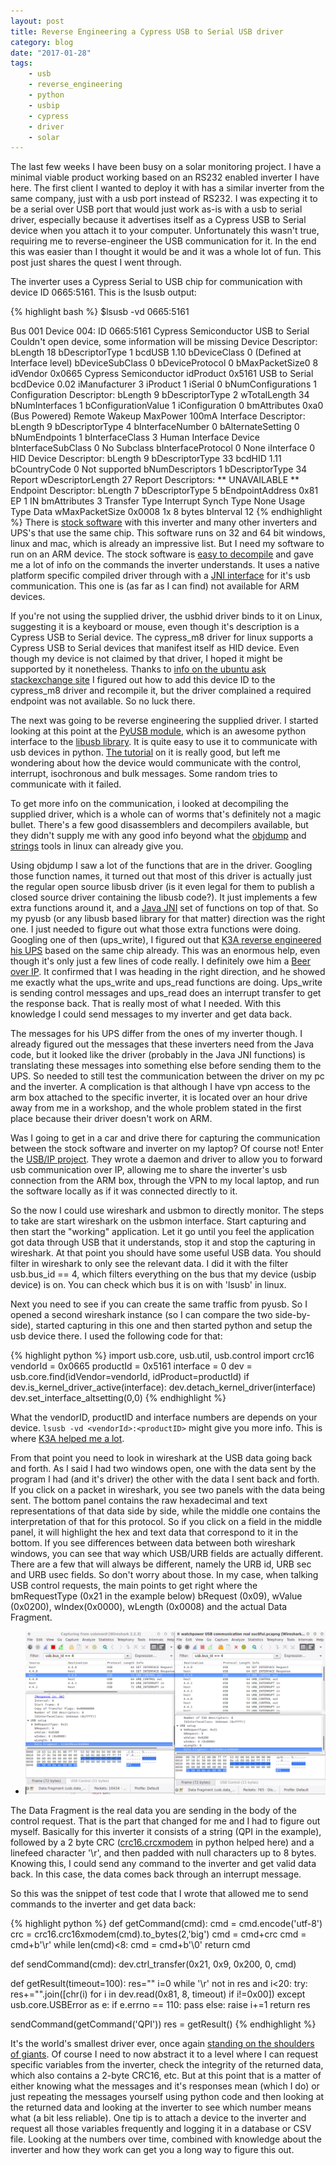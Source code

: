 ```yaml
---
layout: post
title: Reverse Engineering a Cypress USB to Serial USB driver
category: blog
date: "2017-01-28"
tags: 
    - usb
    - reverse_engineering
    - python
    - usbip
    - cypress
    - driver
    - solar
---
```

The last few weeks I have been busy on a solar monitoring project. I have a minimal viable product working based on an RS232 enabled inverter I have here. The first client I wanted to deploy it with has a similar inverter from the same company, just with a usb port instead of RS232. I was expecting it to be a serial over USB port that would just work as-is with a usb to serial driver, especially because it advertises itself as a Cypress USB to Serial device when you attach it to your computer. Unfortunately this wasn't true, requiring me to reverse-engineer the USB communication for it. In the end this was easier than I thought it would be and it was a whole lot of fun. This post just shares the quest I went through.

The inverter uses a Cypress Serial to USB chip for communication with device ID 0665:5161.
This is the lsusb output:

{% highlight bash %}
$lsusb -vd 0665:5161

Bus 001 Device 004: ID 0665:5161 Cypress Semiconductor USB to Serial
Couldn't open device, some information will be missing
Device Descriptor:
  bLength                18
  bDescriptorType         1
  bcdUSB               1.10
  bDeviceClass            0 (Defined at Interface level)
  bDeviceSubClass         0 
  bDeviceProtocol         0 
  bMaxPacketSize0         8
  idVendor           0x0665 Cypress Semiconductor
  idProduct          0x5161 USB to Serial
  bcdDevice            0.02
  iManufacturer           3 
  iProduct                1 
  iSerial                 0 
  bNumConfigurations      1
  Configuration Descriptor:
    bLength                 9
    bDescriptorType         2
    wTotalLength           34
    bNumInterfaces          1
    bConfigurationValue     1
    iConfiguration          0 
    bmAttributes         0xa0
      (Bus Powered)
      Remote Wakeup
    MaxPower              100mA
    Interface Descriptor:
      bLength                 9
      bDescriptorType         4
      bInterfaceNumber        0
      bAlternateSetting       0
      bNumEndpoints           1
      bInterfaceClass         3 Human Interface Device
      bInterfaceSubClass      0 No Subclass
      bInterfaceProtocol      0 None
      iInterface              0 
        HID Device Descriptor:
          bLength                 9
          bDescriptorType        33
          bcdHID               1.11
          bCountryCode            0 Not supported
          bNumDescriptors         1
          bDescriptorType        34 Report
          wDescriptorLength      27
         Report Descriptors: 
           ** UNAVAILABLE **
      Endpoint Descriptor:
        bLength                 7
        bDescriptorType         5
        bEndpointAddress     0x81  EP 1 IN
        bmAttributes            3
          Transfer Type            Interrupt
          Synch Type               None
          Usage Type               Data
        wMaxPacketSize     0x0008  1x 8 bytes
        bInterval              12
{% endhighlight %}
There is [stock software](http://www.power-software-download.com/) with this inverter and many other inverters and UPS's that use the same chip. This software runs on 32 and 64 bit windows, linux and mac, which is already an impressive list. But I need my software to run on an ARM device. The stock software is [easy to decompile](http://www.javadecompilers.com/) and gave me a lot of info on the commands the inverter understands. It uses a native platform specific compiled driver through with a [JNI interface](https://en.wikipedia.org/wiki/Java_Native_Interface) for it's usb communication. This one is (as far as I can find) not available for ARM devices.

If you're not using the supplied driver, the usbhid driver binds to it on Linux, suggesting it is a keyboard or mouse, even though it's description is a Cypress USB to Serial device. The cypress_m8 driver for linux supports a Cypress USB to Serial devices that manifest itself as HID device.
Even though my device is not claimed by that driver, I hoped it might be supported by it nonetheless. Thanks to [info on the ubuntu ask stackexchange site](http://askubuntu.com/questions/408627/usb-to-serial-device-why-no-dev-entry) I figured out how to add this device ID to the cypress_m8 driver and recompile it, but the driver complained a required endpoint was not available. So no luck there.

The next was going to be reverse engineering the supplied driver. I started looking at this point at the [PyUSB module](http://walac.github.io/pyusb/), which is an awesome python interface to the [libusb library](http://libusb.org/). It is quite easy to use it to communicate with usb devices in python. [The tutorial](https://github.com/walac/pyusb/blob/master/docs/tutorial.rst) on it is really good, but left me wondering about how the device would communicate with the control, interrupt, isochronous and bulk messages. Some random tries to communicate with it failed. 

To get more info on the communication, i looked at decompiling the supplied driver, which is a whole can of worms that's definitely not a magic bullet. There's a few good disassemblers and decompilers available, but they didn't supply me with any good info beyond what the [objdump](https://en.wikipedia.org/wiki/Objdump) and [strings](https://linux.die.net/man/1/strings) tools in linux can already give you.

Using objdump I saw a lot of the functions that are in the driver. Googling those function names, it turned out that most of this driver is actually just the regular open source libusb driver (is it even legal for them to publish a closed source driver containing the libusb code?). It just implements a few extra functions around it, and a [Java JNI](https://en.wikipedia.org/wiki/Java_Native_Interface) set of functions on top of that. So my pyusb (or any libusb based library for that matter) direction was the right one. I just needed to figure out what those extra functions were doing. Googling one of then (ups_write), I figured out that [K3A reverse engineered his UPS](https://github.com/k3a/Fortron-FSP-EP-650) based on the same chip already. This was an enormous help, even though it's only just a few lines of code really. I definitely owe him a [Beer over IP](https://beeroverip.org/pilsner-urquell/). It confirmed that I was heading in the right direction, and he showed me exactly what the ups_write and ups_read functions are doing. Ups_write is sending control messages and ups_read does an interrupt transfer to get the response back. That is really most of what I needed. With this knowledge I could send messages to my inverter and get data back.

The messages for his UPS differ from the ones of my inverter though. I already figured out the messages that these inverters need from the Java code, but it looked like the driver (probably in the Java JNI functions) is translating these messages into something else before sending them to the UPS. So needed to still test the communication between the driver on my pc and the inverter. A complication is that although I have vpn access to the arm box attached to the specific inverter, it is located over an hour drive away from me in a workshop, and the whole problem stated in the first place because their driver doesn't work on ARM.

Was I going to get in a car and drive there for capturing the communication between the stock software and inverter on my laptop? Of course not! Enter the [USB/IP project](http://usbip.sourceforge.net/). They wrote a daemon and driver to allow you to forward usb communication over IP, allowing me to share the inverter's usb connection from the ARM box, through the VPN to my local laptop, and run the software locally as if it was connected directly to it.

So the now I could use wireshark and usbmon to directly monitor. The steps to take are start wireshark on the usbmon interface. Start capturing and then start the "working" application. Let it go until you feel the application got data through USB that it understands, stop it and stop the capturing in wireshark. At that point you should have some useful USB data. You should filter in wireshark to only see the relevant data. I did it with the filter usb.bus_id == 4, which filters everything on the bus that my device (usbip device) is on. You can check which bus it is on with 'lsusb' in linux.

Next you need to see if you can create the same traffic from pyusb. So I opened a second wireshark instance (so I can compare the two side-by-side), started capturing in this one and then started python and setup the usb device there. I used the following code for that:

{% highlight python %}
import usb.core, usb.util, usb.control
import crc16
vendorId = 0x0665
productId = 0x5161
interface = 0
dev = usb.core.find(idVendor=vendorId, idProduct=productId)
if dev.is_kernel_driver_active(interface):
    dev.detach_kernel_driver(interface)
dev.set_interface_altsetting(0,0)
{% endhighlight %}

What the vendorID, productID and interface numbers are depends on your device. `lsusb -vd <vendorId>:<productID>` might give you more info. This is where [K3A helped me a lot](https://github.com/k3a/Fortron-FSP-EP-650/blob/master/main.cpp).

From that point you need to look in wireshark at the USB data going back and forth. As I said I had two windows open, one with the data sent by the program I had (and it's driver) the other with the data I sent back and forth. If you click on a packet in wireshark, you see two panels with the data being sent. The bottom panel contains the raw hexadecimal and text representations of that data side by side, while the middle one contains the interpretation of that for this protocol. So if you click on a field in the middle panel, it will highlight the hex and text data that correspond to it in the bottom. If you see differences between data between both wireshark windows, you can see that way which USB/URB fields are actually different. There are a few that will always be different, namely the URB id, URB sec and URB usec fields. So don't worry about those. In my case, when talking USB control requests, the main points to get right where the bmRequestType (0x21 in the example below) bRequest (0x09), wValue (0x0200), wIndex(0x0000), wLength (0x0008) and the actual Data Fragment. 

* ![Wireshark USB monitoring data](/images/wireshark_usbmon.png)


The Data Fragment is the real data you are sending in the body of the control request. That is the part that changed for me and I had to figure out myself. Basically for this inverter it consists of a string (QPI in the example), followed by a 2 byte CRC ([crc16.crcxmodem](https://pypi.python.org/pypi/crc16/) in python helped here) and a linefeed character '\r', and then padded with null characters up to 8 bytes. Knowing this, I could send any command to the inverter and get valid data back. In this case, the data comes back through an interrupt message.

So this was the snippet of test code that I wrote that allowed me to send commands to the inverter and get data back:

{% highlight python %}
def getCommand(cmd):
    cmd = cmd.encode('utf-8')
    crc = crc16.crc16xmodem(cmd).to_bytes(2,'big')
    cmd = cmd+crc
    cmd = cmd+b'\r'
    while len(cmd)<8:
        cmd = cmd+b'\0'
    return cmd

def sendCommand(cmd):
    dev.ctrl_transfer(0x21, 0x9, 0x200, 0, cmd)

def getResult(timeout=100):
    res=""
    i=0
    while '\r' not in res and i<20:
        try:
            res+="".join([chr(i) for i in dev.read(0x81, 8, timeout) if i!=0x00])
        except usb.core.USBError as e:
            if e.errno == 110:
                pass
            else:
                raise
        i+=1
    return res

sendCommand(getCommand('QPI'))
res = getResult()
{% endhighlight %}

It's the world's smallest driver ever, once again [standing on the shoulders of giants](https://en.wikipedia.org/wiki/Standing_on_the_shoulders_of_giants).
Of course I need to now abstract it to a level where I can request specific variables from the inverter, check the integrity of the returned data, which also contains a 2-byte CRC16, etc. But at this point that is a matter of either knowing what the messages and it's responses mean (which I do) or just repeating the messages yourself using python code and then looking at the returned data and looking at the inverter to see which number means what (a bit less reliable). One tip is to attach a device to the inverter and request all those variables frequently and logging it in a database or CSV file. Looking at the numbers over time, combined with knowledge about the inverter and how they work can get you a long way to figure this out.
